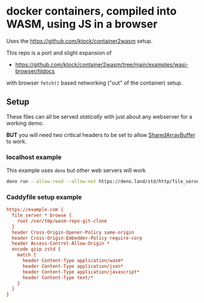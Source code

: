 # docker containers, compiled into WASM, using JS in a browser

Uses the https://github.com/ktock/container2wasm setup.

This repo is a port and slight expansion of
- https://github.com/ktock/container2wasm/tree/main/examples/wasi-browser/htdocs

with browser `fetch()` based networking ("out" of the container) setup.

## Setup
These files can all be served *statically* with just about any webserver for a working demo.

**BUT** you will need two critical headers to be set to allow
[SharedArrayBuffer](https://developer.mozilla.org/en-US/docs/Web/JavaScript/Reference/Global_Objects/SharedArrayBuffer) to work.


### localhost example
This example uses `deno` but other web servers will work
```sh
deno run --allow-read --allow-net https://deno.land/std/http/file_server.ts --cors -H 'Cross-Origin-Opener-Policy: same-origin' -H 'Cross-Origin-Embedder-Policy: require-corp'
```

### Caddyfile setup example
```ini
https://example.com {
  file_server * browse {
    root /var/tmp/wasm-repo-git-clone
  }
  header Cross-Origin-Opener-Policy same-origin
  header Cross-Origin-Embedder-Policy require-corp
  header Access-Control-Allow-Origin *
  encode gzip zstd {
    match {
      header Content-Type application/wasm*
      header Content-Type application/json*
      header Content-Type application/javascript*
      header Content-Type text/*
    }
  }
}
```
